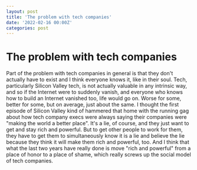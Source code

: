 ```yaml
---
layout: post
title: 'The problem with tech companies'
date: '2022-02-16 00:00Z'
categories: post
---
```


# The problem with tech companies

Part of the problem with tech companies in general is that they don't actually have to exist and I think everyone knows it, like in their soul. Tech, particularly Silicon Valley tech, is not actually valuable in any intrinsic way, and so if the Internet were to suddenly vanish, and everyone who knows how to build an Internet vanished too, life would go on. Worse for some, better for some, but on average, just about the same. I thought the first episode of Silicon Valley kind of hammered that home with the running gag about how tech company execs were always saying their companies were "making the world a better place". It's a lie, of course, and they just want to get and stay rich and powerful. But to get other people to work for them, they have to get them to simultaneously know it is a lie and believe the lie because they think it will make them rich and powerful, too. And I think that what the last two years have really done is move "rich and powerful" from a place of honor to a place of shame, which really screws up the social model of tech companies.
